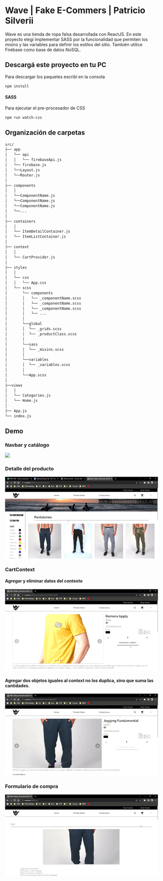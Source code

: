 # Wave | Fake E-Commers | Patricio Silverii

Wave es una tienda de ropa falsa desarrollada con ReactJS.
En este proyecto elegí implementar SASS por la funcionalidad que permiten los mixins y las variables para definir los estilos del sitio.
También utilice Firebase como base de datos NoSQL.

## Descargá este proyecto en tu PC
Para descargar los paquetes escribí en la consola
```bash
npm install
```

#### SASS
Para ejecutar el pre-procesador de CSS
```bash
npm run watch-css
```

## Organización de carpetas

```bash
src/
├── app
│   └── api
│   │   └── firebaseApi.js
│   └── firebase.js
│   └──Layout.js
│   └──Router.js
│
├── components
│   │
│   └──ComponentName.js
│   └──ComponentName.js
│   └──ComponentName.js
│   └──...
│
├── containers
│   │
│   └── ItemDetailContainer.js
│   └── ItemListContainer.js
│
├── context
│   │
│   └── CartProvider.js
│
├── styles
│   │
│   └── css
│   │   └── App.css
│   └── scss
│       └── components
│       │   └── _componentName.scss
│       │   └── _componentName.scss
│       │   └── _componentName.scss
│       │   └── ...
│       │
│       └──global
│       │  └── _grids.scss
│       │  └── _productClass.scss
│       │
│       └──sass
│       │  └── _mixins.scss
│       │
│       └──variables
│       │  └── _variables.scss
│       │  
│       └──App.scss
│
├──views
│   │
│   └── Categories.js
│   └── Home.js
│
├── App.js
└── index.js
```

## Demo
### Navbar y catálogo
![](https://github.com/PSilverii/wave-react/blob/master/readme__img/gif_navbarCatalogo.gif)

### Detalle del producto

![](https://github.com/PSilverii/wave-react/blob/master/readme__img/gif_detalleProducto.gif)

### CartContext

#### Agregar y eliminar datos del contexto
![](https://github.com/PSilverii/wave-react/blob/master/readme__img/gif_agregaEliminaContext.gif)

#### Agregar dos objetos iguales al context no los duplica, sino que suma las cantidades.
![](https://github.com/PSilverii/wave-react/blob/master/readme__img/gif_agregaNoDuplica.gif)


### Formulario de compra

![](https://github.com/PSilverii/wave-react/blob/master/readme__img/gif_orderForm.gif)
